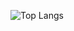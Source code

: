 ![Top Langs](https://github-readme-stats-xi-one-95.vercel.app/api/top-langs/?username=alexhubelia&layout=compact)
